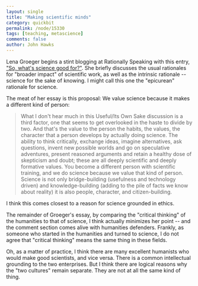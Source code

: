 ```yaml
---
layout: single 
title: "Making scientific minds" 
category: quickbit
permalink: /node/15330
tags: [teaching, metascience] 
comments: false 
author: John Hawks 
---
```


Lena Groeger begins a stint blogging at Rationally Speaking with this entry, <a href="http://rationallyspeaking.blogspot.com/2011/03/so-whats-science-good-for.html">"So, what's science good for?"</a>. She briefly discusses the usual rationales for "broader impact" of scientific work, as well as the intrinsic rationale -- science for the sake of knowing. I might call this one the "epicurean" rationale for science. 

The meat of her essay is this proposal: We value science because it makes a different kind of person: 

<blockquote>What I don't hear much in this Useful/Its Own Sake discussion is a third factor, one that seems to get overlooked in the haste to divide by two. And that's the value to the person  the habits, the values, the character that a person develops by actually doing science. The ability to think critically, exchange ideas, imagine alternatives, ask questions, invent new possible worlds and go on speculative adventures, present reasoned arguments and retain a healthy dose of skepticism and doubt; these are all deeply scientific and deeply formative values. You become a different person with scientific training, and we do science because we value that kind of person. Science is not only bridge-building (usefulness and technology driven) and knowledge-building (adding to the pile of facts we know about reality) it is also people, character, and citizen-building.</blockquote>

I think this comes closest to a reason for science grounded in ethics. 

The remainder of Groeger's essay, by comparing the "critical thinking" of the humanities to that of science, I think actually minimizes her point -- and the comment section comes alive with humanities defenders. Frankly, as someone who started in the humanities and turned to science, I do not agree that "critical thinking" means the same thing in these fields. 

Oh, as a matter of practice, I think there are many excellent humanists who would make good scientists, and vice versa. There is a common intellectual grounding to the two enterprises. But I think there are logical reasons why the "two cultures" remain separate. They are not at all the same kind of thing. 


